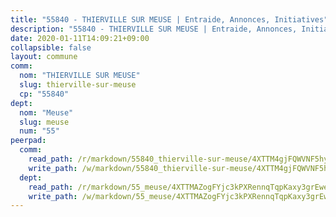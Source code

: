 ```yaml
---
title: "55840 - THIERVILLE SUR MEUSE | Entraide, Annonces, Initiatives"
description: "55840 - THIERVILLE SUR MEUSE | Entraide, Annonces, Initiatives"
date: 2020-01-11T14:09:21+09:00
collapsible: false
layout: commune
comm:
  nom: "THIERVILLE SUR MEUSE"
  slug: thierville-sur-meuse
  cp: "55840"
dept:
  nom: "Meuse"
  slug: meuse
  num: "55"
peerpad:
  comm:
    read_path: /r/markdown/55840_thierville-sur-meuse/4XTTM4gjFQWVNF5hy6A4Rz954iJ2JysF6Rxhk8WNw4JgshVRW
    write_path: /w/markdown/55840_thierville-sur-meuse/4XTTM4gjFQWVNF5hy6A4Rz954iJ2JysF6Rxhk8WNw4JgshVRW-K3TgURFw3R9WtHUAfozEUwNmpDKym9NEhqTryuFCvMJoSgVAEDhoaY5L3J46iyzTMdM61LsRkq7id7TPPWKMzQJjtXavSDNS2fM737Vw7BbDUT3XydQ6rNjdj5Junj3wpqe6Kk6G
  dept:
    read_path: /r/markdown/55_meuse/4XTTMAZogFYjc3kPXRennqTqpKaxy3grEwemFqg29rwkrPVit
    write_path: /w/markdown/55_meuse/4XTTMAZogFYjc3kPXRennqTqpKaxy3grEwemFqg29rwkrPVit-K3TgUKFK4U3KduRmUzLc9vHoSRQG77sF2Wbs3cyWXobZcgb6TfASJcGDPror5ZZanBF6Mpjeq1Ushd16Pu9ha9F7F38qzhQqES3b79Xt7LuU1tzmWNED66pWnroExmsHxWtFur2G
---
```


